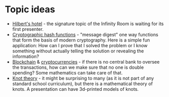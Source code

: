 # Topic ideas
 * [Hilbert's hotel](https://en.wikipedia.org/wiki/Hilbert%27s_paradox_of_the_Grand_Hotel) - the signature topic of the Infinity Room is waiting for its first presenter.
 * [Cryptographic hash functions](https://en.wikipedia.org/wiki/Cryptographic_hash_function) - "message digest" one way functions that form the basis of modern cryptography. Here is a simple fun application: How can I prove that I solved the problem or I know something without actually telling the solution or revealing the information?
 * [Blockchain](https://en.wikipedia.org/wiki/Blockchain) & [cryptocurrencies](https://en.wikipedia.org/wiki/Cryptocurrency) - if there is no central bank to oversee the transactions, how can we make sure that no one is double spending? Some mathematics can take care of that.
 * [Knot theory](https://en.wikipedia.org/wiki/Knot_theory) - it might be surprising to many (as it is not part of any standard school curriculum), but there is a mathematical theory of knots. A presentation can have 3d-printed models of knots.
